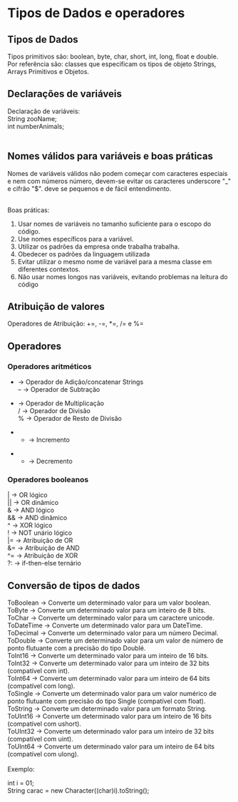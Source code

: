 # Tipos de Dados e operadores
## Tipos de Dados
Tipos primitivos são: boolean, byte, char, short, int, long, float e double.<br>
Por referência são: classes que especificam os tipos de objeto Strings, Arrays Primitivos e Objetos.

## Declarações de variáveis
Declaração de variáveis:<br>
String zooName;<br>
int numberAnimals;<br><br>


##  Nomes válidos para variáveis e boas práticas
Nomes de variáveis válidos não podem começar com caracteres especiais e nem com números número, devem-se evitar os caracteres underscore "_" e cifrão "$".
deve se pequenos e de fácil entendimento.<br><br>

Boas práticas:<br>
1. Usar nomes de variáveis no tamanho suficiente para o escopo do código.<br>
4. Use nomes específicos para a variável.<br>
5. Utilizar os padrões da empresa onde trabalha trabalha.<br>
6. Obedecer os padrões da linguagem utilizada
7. Evitar utilizar o mesmo nome de variável para a mesma classe em diferentes contextos.<br>
8. Não usar nomes longos nas variáveis, evitando problemas na leitura do código

## Atribuição de valores
Operadores de Atribuição: +=, -=, *=, /= e %=<br>

## Operadores
### Operadores aritméticos
+ ->	Operador de Adição/concatenar Strings<br>
– ->	Operador de Subtração<br>
* ->	Operador de Multiplicação<br>
/ ->	Operador de Divisão<br>
% ->	Operador de Resto de Divisão<br>
+ + -> Incremento<br>
- - -> Decremento<br>

### Operadores booleanos
| ->	OR lógico<br>
|| ->	OR dinâmico<br>
& -> AND lógico<br>
&& -> AND dinâmico<br>
^ -> XOR lógico<br>
! -> NOT unário lógico<br>
|= -> Atribuição de OR<br>
&= -> Atribuição de AND<br>
^= -> Atribuição de XOR<br>
?: -> if-then-else ternário<br>

## Conversão de tipos de dados
ToBoolean -> Converte um determinado valor para um valor boolean.<br>
ToByte -> Converte um determinado valor para um inteiro de 8 bits.<br>
ToChar -> Converte um determinado valor para um caractere unicode.<br>
ToDateTime -> Converte um determinado valor para um DateTime.<br>
ToDecimal -> Converte um determinado valor para um número Decimal.<br>
ToDouble -> Converte um determinado valor para um valor de número de ponto flutuante com a precisão do tipo Doublé.<br>
ToInt16 -> Converte um determinado valor para um inteiro de 16 bits.<br>
ToInt32 -> Converte um determinado valor para um inteiro de 32 bits (compatível com int).<br>
ToInt64 -> Converte um determinado valor para um inteiro de 64 bits (compatível com long).<br>
ToSingle -> Converte um determinado valor para um valor numérico de ponto flutuante com precisão do tipo Single (compatível com float).<br>
ToString -> Converte um determinado valor para um formato String.<br>
ToUInt16 -> Converte um determinado valor para um inteiro de 16 bits (compatível com ushort).<br>
ToUInt32 -> Converte um determinado valor para um inteiro de 32 bits (compatível com uint).<br>
ToUInt64 -> Converte um determinado valor para um inteiro de 64 bits (compatível com ulong).<br>
<br>
Exemplo:<br>

int i = 01;<br>
String carac = new Character((char)i).toString();<br>
